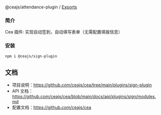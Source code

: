 @ceajs/attendance-plugin / [Exports](modules.md)

### 简介

Cea 插件: 实现自动签到，自动填写表单（无需配置填报信息）

### 安装

```bash
npm i @ceajs/sign-plugin
```

## 文档

- 项目说明：https://github.com/ceajs/cea/tree/main/plugins/sign-plugin
- API 文档：https://github.com/ceajs/cea/blob/main/docs/api/plugins/sign/modules.md
- 配置文档：https://github.com/ceajs/cea

